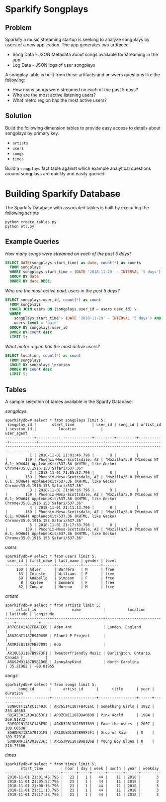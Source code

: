 # Sparkify Songplays

## Problem

Sparkify a music streaming startup is seeking to analyze songplays by users of a
new application. The app generates two artifacts:

* Song Data - JSON Metadata about songs available for streaming in the app
* Log Data - JSON logs of user songplays

A songplay table is built from these artifacts and answers questions like the
following:

* How many songs were streamed on each of the past 5 days?
* Who are the most active listening users?
* What metro region has the most active users?

## Solution

Build the following dimension tables to provide easy access to details about songplays by primary key.

* `artists`
* `users`
* `songs`
* `times`

Build a `songplays` fact table against which example analytical questions around
songplays are quickly and easily queried.

# Building Sparkify Database

The Sparkify Database with associated tables is built by executing the following scripts

```
python create_tables.py
python etl.py
```

## Example Queries

*How many songs were streamed on each of the past 5 days?*
```sql
SELECT DATE(songplays.start_time) as date, count(*) as counts
  FROM songplays
  WHERE songplays.start_time > (DATE '2018-11-29' - INTERVAL '5 days')
  GROUP BY date
  ORDER BY date DESC;
```

*Who are the most active paid, users in the past 5 days?*
```sql
SELECT songplays.user_id, count(*) as count
  FROM songplays
  INNER JOIN users ON (songplays.user_id = users.user_id) \
  WHERE
    songplays.start_time > (DATE '2018-11-29' - INTERVAL '5 days') AND
    users.level = 'paid'
  GROUP BY songplays.user_id
  ORDER BY count desc
  LIMIT 5;
```

*What metro region has the most active users?*
```sql
SELECT location, count(*) as count
  FROM songplays
  GROUP BY songplays.location
  ORDER BY count desc
  LIMIT 5;
```

## Tables

A sample selection of tables available in the Sparify Database:

*songplays*

```
sparkifydb=# select * from songplays limit 5;
 songplay_id |       start_time        | user_id | song_id | artist_id | session_id |          location           |                                                   user_agent
-------------+-------------------------+---------+---------+-----------+------------+-----------------------------+-----------------------------------------------------------------------------------------------------------------
           1 | 2018-11-01 21:01:46.796 |       8 |         |           |        139 | Phoenix-Mesa-Scottsdale, AZ | "Mozilla/5.0 (Windows NT 6.1; WOW64) AppleWebKit/537.36 (KHTML, like Gecko) Chrome/35.0.1916.153 Safari/537.36"
           2 | 2018-11-01 21:05:52.796 |       8 |         |           |        139 | Phoenix-Mesa-Scottsdale, AZ | "Mozilla/5.0 (Windows NT 6.1; WOW64) AppleWebKit/537.36 (KHTML, like Gecko) Chrome/35.0.1916.153 Safari/537.36"
           3 | 2018-11-01 21:08:16.796 |       8 |         |           |        139 | Phoenix-Mesa-Scottsdale, AZ | "Mozilla/5.0 (Windows NT 6.1; WOW64) AppleWebKit/537.36 (KHTML, like Gecko) Chrome/35.0.1916.153 Safari/537.36"
           4 | 2018-11-01 21:11:13.796 |       8 |         |           |        139 | Phoenix-Mesa-Scottsdale, AZ | "Mozilla/5.0 (Windows NT 6.1; WOW64) AppleWebKit/537.36 (KHTML, like Gecko) Chrome/35.0.1916.153 Safari/537.36"
           5 | 2018-11-01 21:17:33.796 |       8 |         |           |        139 | Phoenix-Mesa-Scottsdale, AZ | "Mozilla/5.0 (Windows NT 6.1; WOW64) AppleWebKit/537.36 (KHTML, like Gecko) Chrome/35.0.1916.153 Safari/537.36"
```

*users*

```
sparkifydb=# select * from users limit 5;
 user_id | first_name | last_name | gender | level
---------+------------+-----------+--------+-------
     100 | Adler      | Barrera   | M      | free
      53 | Celeste    | Williams  | F      | free
      69 | Anabelle   | Simpson   | F      | free
       8 | Kaylee     | Summers   | F      | free
      62 | Connar     | Moreno    | M      | free
```

*artists*

```
sparkifydb=# select * from artists limit 5;
     artist_id      |         name          |          location           | latitude | longitude
--------------------+-----------------------+-----------------------------+----------+-----------
 AR7G5I41187FB4CE6C | Adam Ant              | London, England             |          |
 AR8ZCNI1187B9A069B | Planet P Project      |                             |          |
 ARXR32B1187FB57099 | Gob                   |                             |          |
 AR10USD1187B99F3F1 | Tweeterfriendly Music | Burlington, Ontario, Canada |          |
 ARGSJW91187B9B1D6B | JennyAnyKind          | North Carolina              | 35.21962 | -80.01955
```

*songs*

```
sparkifydb=# select * from songs limit 5;
      song_id       |     artist_id      |      title      | year | duration
--------------------+--------------------+-----------------+------+-----------
 SONHOTT12A8C13493C | AR7G5I41187FB4CE6C | Something Girls | 1982 | 233.40363
 SOIAZJW12AB01853F1 | AR8ZCNI1187B9A069B | Pink World      | 1984 | 269.81832
 SOFSOCN12A8C143F5D | ARXR32B1187FB57099 | Face the Ashes  | 2007 | 209.60608
 SOHKNRJ12A6701D1F8 | AR10USD1187B99F3F1 | Drop of Rain    | 0    | 189.57016
 SOQHXMF12AB0182363 | ARGSJW91187B9B1D6B | Young Boy Blues | 0    | 218.77506
```

*times*

```
sparkifydb=# select * from times limit 5;
       start_time        | hour | day | week | month | year | weekday
-------------------------+------+-----+------+-------+------+---------
 2018-11-01 21:01:46.796 |   21 |   1 |   44 |    11 | 2018 |       3
 2018-11-01 21:05:52.796 |   21 |   1 |   44 |    11 | 2018 |       3
 2018-11-01 21:08:16.796 |   21 |   1 |   44 |    11 | 2018 |       3
 2018-11-01 21:11:13.796 |   21 |   1 |   44 |    11 | 2018 |       3
 2018-11-01 21:17:33.796 |   21 |   1 |   44 |    11 | 2018 |       3
```

